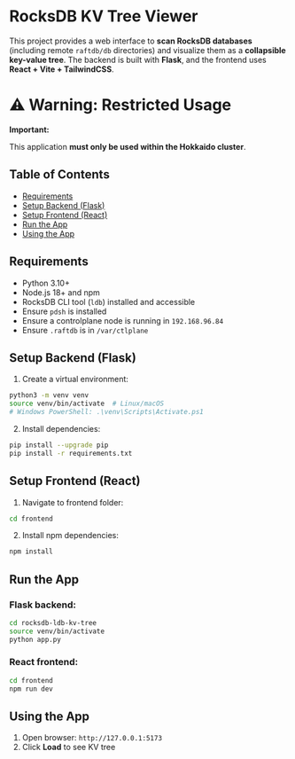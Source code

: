 # RocksDB KV Tree Viewer

This project provides a web interface to **scan RocksDB databases** (including remote `raftdb/db` directories) and visualize them as a **collapsible key-value tree**. The backend is built with **Flask**, and the frontend uses **React + Vite + TailwindCSS**.

# ⚠️ Warning: Restricted Usage

**Important:**  

This application **must only be used within the Hokkaido cluster**.  

## Table of Contents
- [Requirements](#requirements)
- [Setup Backend (Flask)](#setup-backend-flask)
- [Setup Frontend (React)](#setup-frontend-react)
- [Run the App](#run-the-app)
- [Using the App](#using-the-app)

## Requirements
- Python 3.10+
- Node.js 18+ and npm
- RocksDB CLI tool (`ldb`) installed and accessible
- Ensure `pdsh` is installed
- Ensure a controlplane node is running in `192.168.96.84`
- Ensure `.raftdb` is in `/var/ctlplane`


## Setup Backend (Flask)
1. Create a virtual environment:
```bash
python3 -m venv venv
source venv/bin/activate  # Linux/macOS
# Windows PowerShell: .\venv\Scripts\Activate.ps1
```
2. Install dependencies:
```bash
pip install --upgrade pip
pip install -r requirements.txt
```

## Setup Frontend (React)
1. Navigate to frontend folder:
```bash
cd frontend
```
2. Install npm dependencies:
```bash
npm install
```

## Run the App
### Flask backend:
```bash
cd rocksdb-ldb-kv-tree
source venv/bin/activate
python app.py
```
### React frontend:
```bash
cd frontend
npm run dev
```

## Using the App
1. Open browser: `http://127.0.0.1:5173`
2. Click **Load** to see KV tree

